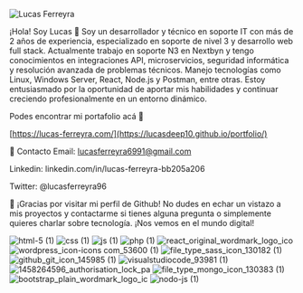 ![Lucas Ferreyra](https://github.com/user-attachments/assets/b480e136-c5f1-462a-bd8f-9ae55986d93d)



¡Hola! Soy Lucas 👋
Soy un desarrollador y técnico en soporte IT con más de 2 años de experiencia, especializado en soporte de nivel 3 y desarrollo web full stack. 
Actualmente trabajo en soporte N3 en Nextbyn y tengo conocimientos en integraciones API, microservicios, seguridad informática y resolución avanzada de problemas técnicos. 
Manejo tecnologías como Linux, Windows Server, React, Node.js y Postman, entre otras. 
Estoy entusiasmado por la oportunidad de aportar mis habilidades y continuar creciendo profesionalmente en un entorno dinámico.


Podes encontrar mi portafolio acá 🙋

[https://lucas-ferreyra.com/](https://lucasdeep10.github.io/portfolio/)


📧 Contacto
Email: lucasferreyra6991@gmail.com


Linkedin: linkedin.com/in/lucas-ferreyra-bb205a206 


Twitter: @lucasferreyra96


🎉 ¡Gracias por visitar mi perfil de Github!
No dudes en echar un vistazo a mis proyectos y contactarme si tienes alguna pregunta o simplemente quieres charlar sobre tecnología. ¡Nos vemos en el mundo digital!





![html-5 (1)](https://github.com/lucasdeep10/lucasdeep10/assets/88118566/53bda9fc-af0e-44ab-9554-bc9831bcd657)
![css (1)](https://github.com/lucasdeep10/lucasdeep10/assets/88118566/a1b3b5df-f880-4ec1-8b98-b0079587f52a)
![js (1)](https://github.com/lucasdeep10/lucasdeep10/assets/88118566/47d48055-6c54-4a2e-8374-4b9d17bf948e)
![php (1)](https://github.com/lucasdeep10/lucasdeep10/assets/88118566/bc0c7a48-5ce0-44f5-b9d8-5cecb3c09c83)
![react_original_wordmark_logo_ico](https://github.com/lucasdeep10/lucasdeep10/assets/88118566/0620d4ca-4fff-450c-8436-a6ca2051e0f3)
![wordpress_icon-icons com_53600 (1)](https://github.com/lucasdeep10/lucasdeep10/assets/88118566/b874ead7-5ba3-4602-a59f-d57d34e9017d)
![file_type_sass_icon_130182 (1)](https://github.com/lucasdeep10/lucasdeep10/assets/88118566/cd6b2c87-6866-445e-a208-5eeaee8b79c3)
![github_git_icon_145985 (1)](https://github.com/lucasdeep10/lucasdeep10/assets/88118566/09763054-576c-4f09-b716-b504bd5f87b8)
![visualstudiocode_93981 (1)](https://github.com/lucasdeep10/lucasdeep10/assets/88118566/c9ee639b-0c83-48fa-99fc-6adfcab733f8)
![1458264596_authorisation_lock_pa](https://github.com/lucasdeep10/lucasdeep10/assets/88118566/b365e9e1-6a4d-4c19-908a-2a48bfd8b0f8)
![file_type_mongo_icon_130383 (1)](https://github.com/lucasdeep10/lucasdeep10/assets/88118566/430326d3-aaff-4066-bd05-da5b28a76c66)
![bootstrap_plain_wordmark_logo_ic](https://github.com/lucasdeep10/lucasdeep10/assets/88118566/49756218-afbb-498e-90c9-ccce191deae3)
![nodo-js (1)](https://github.com/lucasdeep10/lucasdeep10/assets/88118566/f7f69e6b-4728-44f9-93a4-d57dfd584cf3)


